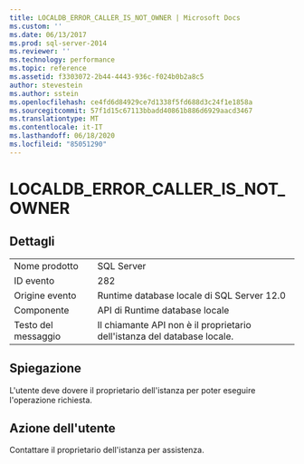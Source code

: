 ```yaml
---
title: LOCALDB_ERROR_CALLER_IS_NOT_OWNER | Microsoft Docs
ms.custom: ''
ms.date: 06/13/2017
ms.prod: sql-server-2014
ms.reviewer: ''
ms.technology: performance
ms.topic: reference
ms.assetid: f3303072-2b44-4443-936c-f024b0b2a8c5
author: stevestein
ms.author: sstein
ms.openlocfilehash: ce4fd6d84929ce7d1338f5fd688d3c24f1e1858a
ms.sourcegitcommit: 57f1d15c67113bbadd40861b886d6929aacd3467
ms.translationtype: MT
ms.contentlocale: it-IT
ms.lasthandoff: 06/18/2020
ms.locfileid: "85051290"
---
```

# <a name="localdb_error_caller_is_not_owner"></a>LOCALDB_ERROR_CALLER_IS_NOT_OWNER
    
## <a name="details"></a>Dettagli  
  
|||  
|-|-|  
|Nome prodotto|SQL Server|  
|ID evento|282|  
|Origine evento|Runtime database locale di SQL Server 12.0|  
|Componente|API di Runtime database locale|  
|Testo del messaggio|Il chiamante API non è il proprietario dell'istanza del database locale.|  
  
## <a name="explanation"></a>Spiegazione  
 L'utente deve dovere il proprietario dell'istanza per poter eseguire l'operazione richiesta.  
  
## <a name="user-action"></a>Azione dell'utente  
 Contattare il proprietario dell'istanza per assistenza.  
  
  
